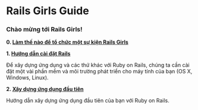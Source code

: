 # Rails Girls Guide

### Chào mừng tới Rails Girls!

**0. [Làm thế nào để tổ chức một sự kiện Rails Girls](welcome/guide.md)**

**1. [Hướng dẫn cài đặt Rails](welcome/install.md)**

Để xây dựng ứng dụng và các thứ khác với Ruby on Rails, chúng ta cần cài đặt một vài phần mềm và môi trường phát triển cho máy tính của bạn (OS X, Windows, Linux).

**2. [Xây dựng ứng dụng đầu tiên](welcome/app.md)**

Hướng dẫn xây dựng ứng dụng đầu tiên của bạn với Ruby on Rails.